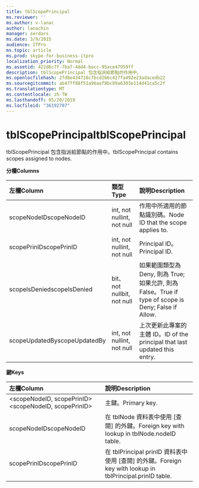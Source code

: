 ```yaml
---
title: tblScopePrincipal
ms.reviewer: ''
ms.author: v-lanac
author: lanachin
manager: serdars
ms.date: 3/9/2015
audience: ITPro
ms.topic: article
ms.prod: skype-for-business-itpro
localization_priority: Normal
ms.assetid: 422d6c7f-7ba7-4dd4-bacc-95ace47959ff
description: tblScopePrincipal 包含指派給節點的作用中。
ms.openlocfilehash: 2fd8e434710c7bcd266c427fa492e23adacedb22
ms.sourcegitcommit: ab47ff88f51a96aaf8bc99a6303e114d41ca5c2f
ms.translationtype: MT
ms.contentlocale: zh-TW
ms.lasthandoff: 05/20/2019
ms.locfileid: "36192707"
---
```

# <a name="tblscopeprincipal"></a><span data-ttu-id="64894-103">tblScopePrincipal</span><span class="sxs-lookup"><span data-stu-id="64894-103">tblScopePrincipal</span></span>
 
<span data-ttu-id="64894-104">tblScopePrincipal 包含指派給節點的作用中。</span><span class="sxs-lookup"><span data-stu-id="64894-104">tblScopePrincipal contains scopes assigned to nodes.</span></span>
  
<span data-ttu-id="64894-105">**分欄**</span><span class="sxs-lookup"><span data-stu-id="64894-105">**Columns**</span></span>

|<span data-ttu-id="64894-106">**左欄**</span><span class="sxs-lookup"><span data-stu-id="64894-106">**Column**</span></span>|<span data-ttu-id="64894-107">**類型**</span><span class="sxs-lookup"><span data-stu-id="64894-107">**Type**</span></span>|<span data-ttu-id="64894-108">**說明**</span><span class="sxs-lookup"><span data-stu-id="64894-108">**Description**</span></span>|
|:-----|:-----|:-----|
|<span data-ttu-id="64894-109">scopeNodeID</span><span class="sxs-lookup"><span data-stu-id="64894-109">scopeNodeID</span></span>  <br/> |<span data-ttu-id="64894-110">int, not null</span><span class="sxs-lookup"><span data-stu-id="64894-110">int, not null</span></span>  <br/> |<span data-ttu-id="64894-111">作用中所適用的節點識別碼。</span><span class="sxs-lookup"><span data-stu-id="64894-111">Node ID that the scope applies to.</span></span>  <br/> |
|<span data-ttu-id="64894-112">scopePrinID</span><span class="sxs-lookup"><span data-stu-id="64894-112">scopePrinID</span></span>  <br/> |<span data-ttu-id="64894-113">int, not null</span><span class="sxs-lookup"><span data-stu-id="64894-113">int, not null</span></span>  <br/> |<span data-ttu-id="64894-114">Principal ID。</span><span class="sxs-lookup"><span data-stu-id="64894-114">Principal ID.</span></span>  <br/> |
|<span data-ttu-id="64894-115">scopeIsDenied</span><span class="sxs-lookup"><span data-stu-id="64894-115">scopeIsDenied</span></span>  <br/> |<span data-ttu-id="64894-116">bit、not null</span><span class="sxs-lookup"><span data-stu-id="64894-116">bit, not null</span></span>  <br/> |<span data-ttu-id="64894-117">如果範圍類型為 Deny, 則為 True;如果允許, 則為 False。</span><span class="sxs-lookup"><span data-stu-id="64894-117">True if type of scope is Deny; False if Allow.</span></span>  <br/> |
|<span data-ttu-id="64894-118">scopeUpdatedBy</span><span class="sxs-lookup"><span data-stu-id="64894-118">scopeUpdatedBy</span></span>  <br/> |<span data-ttu-id="64894-119">int, not null</span><span class="sxs-lookup"><span data-stu-id="64894-119">int, not null</span></span>  <br/> |<span data-ttu-id="64894-120">上次更新此專案的主體 ID。</span><span class="sxs-lookup"><span data-stu-id="64894-120">ID of the principal that last updated this entry.</span></span>  <br/> |
   
<span data-ttu-id="64894-121">**鍵**</span><span class="sxs-lookup"><span data-stu-id="64894-121">**Keys**</span></span>

|<span data-ttu-id="64894-122">**左欄**</span><span class="sxs-lookup"><span data-stu-id="64894-122">**Column**</span></span>|<span data-ttu-id="64894-123">**說明**</span><span class="sxs-lookup"><span data-stu-id="64894-123">**Description**</span></span>|
|:-----|:-----|
|<span data-ttu-id="64894-124">\<scopeNodeID, scopePrinID\></span><span class="sxs-lookup"><span data-stu-id="64894-124">\<scopeNodeID, scopePrinID\></span></span>  <br/> |<span data-ttu-id="64894-125">主鍵。</span><span class="sxs-lookup"><span data-stu-id="64894-125">Primary key.</span></span>  <br/> |
|<span data-ttu-id="64894-126">scopeNodeID</span><span class="sxs-lookup"><span data-stu-id="64894-126">scopeNodeID</span></span>  <br/> |<span data-ttu-id="64894-127">在 tblNode 資料表中使用 [查閱] 的外鍵。</span><span class="sxs-lookup"><span data-stu-id="64894-127">Foreign key with lookup in tblNode.nodeID table.</span></span>  <br/> |
|<span data-ttu-id="64894-128">scopePrinID</span><span class="sxs-lookup"><span data-stu-id="64894-128">scopePrinID</span></span>  <br/> |<span data-ttu-id="64894-129">在 tblPrincipal prinID 資料表中使用 [查閱] 的外鍵。</span><span class="sxs-lookup"><span data-stu-id="64894-129">Foreign key with lookup in tblPrincipal.prinID table.</span></span>  <br/> |
   

